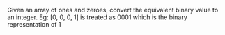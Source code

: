 Given an array of 
ones and zeroes, 
convert the equivalent binary value to an integer.
Eg: [0, 0, 0, 1] is treated as 0001 
which is the binary representation of 1